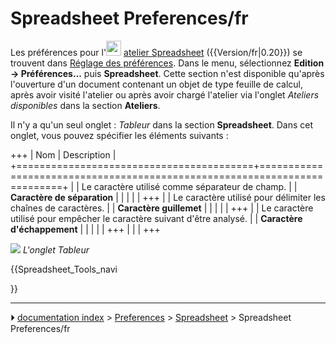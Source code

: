 # Spreadsheet Preferences/fr
Les préférences pour l\'<img alt="" src=images/Workbench_Spreadsheet.svg  style="width:24px;"> [atelier Spreadsheet](Spreadsheet_Workbench/fr.md) ({{Version/fr|0.20}}) se trouvent dans [Réglage des préférences](Preferences_Editor/fr.md). Dans le menu, sélectionnez **Edition → Préférences...** puis **Spreadsheet**. Cette section n\'est disponible qu\'après l\'ouverture d\'un document contenant un objet de type feuille de calcul, après avoir visité l\'atelier ou après avoir chargé l\'atelier via l\'onglet *Ateliers disponibles* dans la section **Ateliers**.

Il n\'y a qu\'un seul onglet : *Tableur* dans la section **Spreadsheet**. Dans cet onglet, vous pouvez spécifier les éléments suivants :

+++
| Nom                                     | Description                                                              |
+=========================================+==========================================================================+
|                          | Le caractère utilisé comme séparateur de champ.                          |
| **Caractère de séparation** |                                                                          |
|                                      |                                                                          |
+++
|                          | Le caractère utilisé pour délimiter les chaînes de caractères.           |
| **Caractère guillemet**     |                                                                          |
|                                      |                                                                          |
+++
|                          | Le caractère utilisé pour empêcher le caractère suivant d\'être analysé. |
| **Caractère d'échappement** |                                                                          |
|                                      |                                                                          |
+++
|                                         |                                                                          |
+++

![](images/Spreadsheet-Preferences-Spreadsheet.png ) 
*L'onglet Tableur*





{{Spreadsheet_Tools_navi

}}



---
⏵ [documentation index](../README.md) > [Preferences](Category_Preferences.md) > [Spreadsheet](Spreadsheet_Workbench.md) > Spreadsheet Preferences/fr
